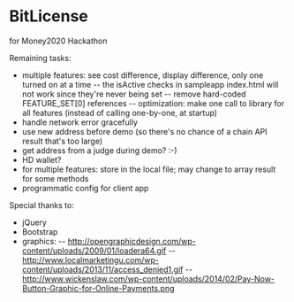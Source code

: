 BitLicense
==========

for Money2020 Hackathon

Remaining tasks:
- multiple features: see cost difference, display difference, only one turned on at a time
-- the isActive checks in sampleapp index.html will not work since they're never being set
-- remove hard-coded FEATURE_SET[0] references
-- optimization: make one call to library for all features (instead of calling one-by-one, at startup)
- handle network error gracefully
- use new address before demo (so there's no chance of a chain API result that's too large)
- get address from a judge during demo?  :-)
- HD wallet?
- for multiple features: store in the local file; may change to array result for some methods
- programmatic config for client app


Special thanks to:
- jQuery
- Bootstrap
- graphics:
-- http://opengraphicdesign.com/wp-content/uploads/2009/01/loadera64.gif
-- http://www.localmarketingu.com/wp-content/uploads/2013/11/access_denied1.gif
-- http://www.wickenslaw.com/wp-content/uploads/2014/02/Pay-Now-Button-Graphic-for-Online-Payments.png
